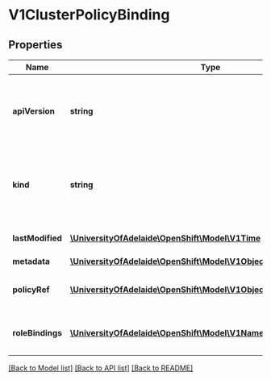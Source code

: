 # V1ClusterPolicyBinding

## Properties
Name | Type | Description | Notes
------------ | ------------- | ------------- | -------------
**apiVersion** | **string** | APIVersion defines the versioned schema of this representation of an object. Servers should convert recognized schemas to the latest internal value, and may reject unrecognized values. More info: http://releases.k8s.io/HEAD/docs/devel/api-conventions.md#resources | [optional] 
**kind** | **string** | Kind is a string value representing the REST resource this object represents. Servers may infer this from the endpoint the client submits requests to. Cannot be updated. In CamelCase. More info: http://releases.k8s.io/HEAD/docs/devel/api-conventions.md#types-kinds | [optional] 
**lastModified** | [**\UniversityOfAdelaide\OpenShift\Model\V1Time**](V1Time.md) | LastModified is the last time that any part of the ClusterPolicyBinding was created, updated, or deleted | 
**metadata** | [**\UniversityOfAdelaide\OpenShift\Model\V1ObjectMeta**](V1ObjectMeta.md) | Standard object&#39;s metadata. | [optional] 
**policyRef** | [**\UniversityOfAdelaide\OpenShift\Model\V1ObjectReference**](V1ObjectReference.md) | PolicyRef is a reference to the ClusterPolicy that contains all the ClusterRoles that this ClusterPolicyBinding&#39;s RoleBindings may reference | 
**roleBindings** | [**\UniversityOfAdelaide\OpenShift\Model\V1NamedClusterRoleBinding[]**](V1NamedClusterRoleBinding.md) | RoleBindings holds all the ClusterRoleBindings held by this ClusterPolicyBinding, mapped by ClusterRoleBinding.Name | 

[[Back to Model list]](../README.md#documentation-for-models) [[Back to API list]](../README.md#documentation-for-api-endpoints) [[Back to README]](../README.md)


